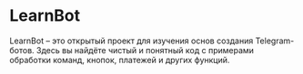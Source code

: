# LearnBot
LearnBot – это открытый проект для изучения основ создания Telegram-ботов. Здесь вы найдёте чистый и понятный код с примерами обработки команд, кнопок, платежей и других функций.
